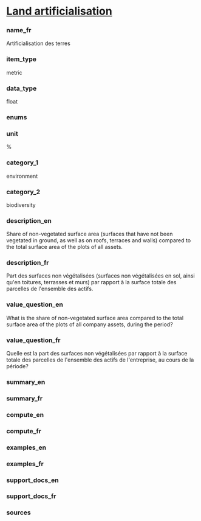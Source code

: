 
# [Land artificialisation](#artificial_land_pct)

### name_fr

Artificialisation des terres

### item_type

metric

### data_type

float

### enums



### unit

%

### category_1

environment

### category_2

biodiversity

### description_en


Share of non-vegetated surface area (surfaces that have not been vegetated in ground, as well as on
roofs, terraces and walls) compared to the total surface area of the plots of all assets.
 

### description_fr


Part des surfaces non végétalisées (surfaces non végétalisées en sol, ainsi qu'en toitures,
terrasses et murs) par rapport à la surface totale des parcelles de l'ensemble des actifs.
 

### value_question_en

What is the share of non-vegetated surface area compared to the total
surface area of the plots of all company assets, during the period?

### value_question_fr

Quelle est la part des surfaces non végétalisées par rapport à la
surface totale des parcelles de l'ensemble des actifs de l'entreprise, au cours de la période?

### summary_en



### summary_fr



### compute_en



### compute_fr



### examples_en



### examples_fr



### support_docs_en




### support_docs_fr




### sources


            